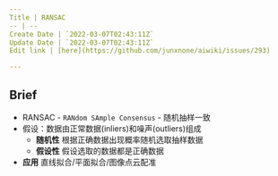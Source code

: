 ```yaml
---
Title | RANSAC
-- | --
Create Date | `2022-03-07T02:43:11Z`
Update Date | `2022-03-07T02:43:11Z`
Edit link | [here](https://github.com/junxnone/aiwiki/issues/293)

---
```



## Brief
- RANSAC - `RANdom SAmple Consensus` - 随机抽样一致
- 假设：数据由正常数据(inliers)和噪声(outliers)组成
  - **随机性** 根据正确数据出现概率随机选取抽样数据 
  - **假设性**  假设选取的数据都是正确数据
- **应用** 直线拟合/平面拟合/图像点云配准
